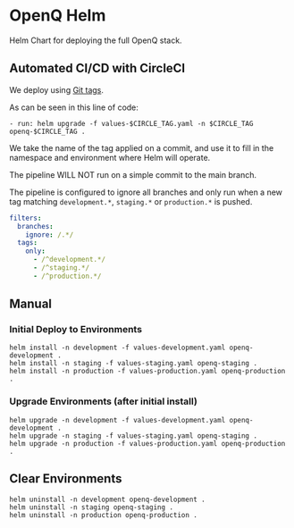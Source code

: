 # OpenQ Helm

Helm Chart for deploying the full OpenQ stack.

## Automated CI/CD with CircleCI

We deploy using [Git tags](https://git-scm.com/book/en/v2/Git-Basics-Tagging).

As can be seen in this line of code:

`- run: helm upgrade -f values-$CIRCLE_TAG.yaml -n $CIRCLE_TAG openq-$CIRCLE_TAG .`

We take the name of the tag applied on a commit, and use it to fill in the namespace and environment where Helm will operate.

The pipeline WILL NOT run on a simple commit to the main branch.

The pipeline is configured to ignore all branches and only run when a new tag matching `development.*`, `staging.*` or `production.*` is pushed.

```yaml
filters:
  branches:
    ignore: /.*/
  tags:
    only:
      - /^development.*/
      - /^staging.*/
      - /^production.*/
```

## Manual

### Initial Deploy to Environments

```shell
helm install -n development -f values-development.yaml openq-development .
helm install -n staging -f values-staging.yaml openq-staging .
helm install -n production -f values-production.yaml openq-production .
```

### Upgrade Environments (after initial install)

```shell
helm upgrade -n development -f values-development.yaml openq-development .
helm upgrade -n staging -f values-staging.yaml openq-staging .
helm upgrade -n production -f values-production.yaml openq-production .
```

## Clear Environments

```shell
helm uninstall -n development openq-development .
helm uninstall -n staging openq-staging .
helm uninstall -n production openq-production .
```